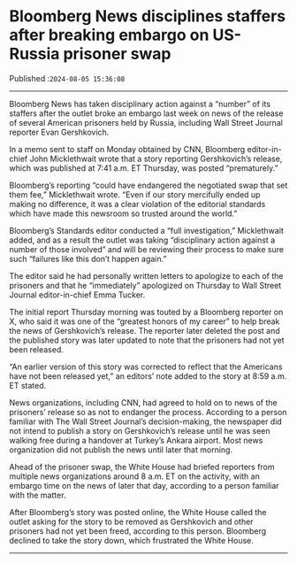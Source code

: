 # Bloomberg News disciplines staffers after breaking embargo on US-Russia prisoner swap

Published :`2024-08-05 15:36:08`

---

Bloomberg News has taken disciplinary action against a “number” of its staffers after the outlet broke an embargo last week on news of the release of several American prisoners held by Russia, including Wall Street Journal reporter Evan Gershkovich.

In a memo sent to staff on Monday obtained by CNN, Bloomberg editor-in-chief John Micklethwait wrote that a story reporting Gershkovich’s release, which was published at 7:41 a.m. ET Thursday, was posted “prematurely.”

Bloomberg’s reporting “could have endangered the negotiated swap that set them fee,” Micklethwait wrote. “Even if our story mercifully ended up making no difference, it was a clear violation of the editorial standards which have made this newsroom so trusted around the world.”

Bloomberg’s Standards editor conducted a “full investigation,” Micklethwait added, and as a result the outlet was taking “disciplinary action against a number of those involved” and will be reviewing their process to make sure such “failures like this don’t happen again.”

The editor said he had personally written letters to apologize to each of the prisoners and that he “immediately” apologized on Thursday to Wall Street Journal editor-in-chief Emma Tucker.

The initial report Thursday morning was touted by a Bloomberg reporter on X, who said it was one of the “greatest honors of my career” to help break the news of Gershkovich’s release. The reporter later deleted the post and the published story was later updated to note that the prisoners had not yet been released.

“An earlier version of this story was corrected to reflect that the Americans have not been released yet,” an editors’ note added to the story at 8:59 a.m. ET stated.

News organizations, including CNN, had agreed to hold on to news of the prisoners’ release so as not to endanger the process. According to a person familiar with The Wall Street Journal’s decision-making, the newspaper did not intend to publish a story on Gershkovich’s release until he was seen walking free during a handover at Turkey’s Ankara airport. Most news organization did not publish the news until later that morning.

Ahead of the prisoner swap, the White House had briefed reporters from multiple news organizations around 8 a.m. ET on the activity, with an embargo time on the news of later that day, according to a person familiar with the matter.

After Bloomberg’s story was posted online, the White House called the outlet asking for the story to be removed as Gershkovich and other prisoners had not yet been freed, according to this person. Bloomberg declined to take the story down, which frustrated the White House.

---

